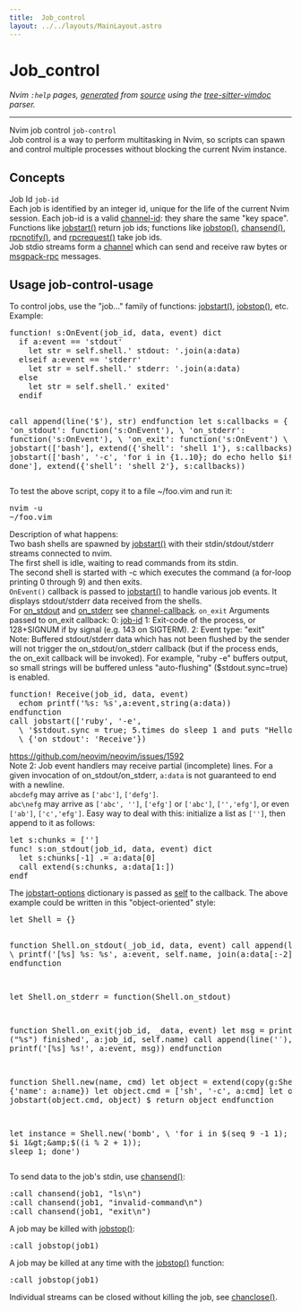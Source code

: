 ```yaml
---
title:  Job_control
layout: ../../layouts/MainLayout.astro
---
```


  <a name="job_control.txt"></a><a name="job"></a><h1> Job_control</h1>
  <p>
    <i>
    Nvim <code>:help</code> pages, <a href="https://github.com/neovim/neovim/blob/master/scripts/gen_help_html.lua">generated</a>
    from <a href="https://github.com/neovim/neovim/blob/master/runtime/doc/job_control.txt">source</a>
    using the <a href="https://github.com/neovim/tree-sitter-vimdoc">tree-sitter-vimdoc</a> parser.
    </i>
  </p>
  <hr>
  <div class="old-help-para">Nvim job control <a name="job-control"></a><code class="help-tag">job-control</code></div>
<div class="old-help-para">Job control is a way to perform multitasking in Nvim, so scripts can spawn and
control multiple processes without blocking the current Nvim instance.</div>
<div class="old-help-para"><a name="_-concepts"></a><h2 class="help-heading">Concepts</h2></div>
<div class="old-help-para">Job Id							<a name="job-id"></a><code class="help-tag-right">job-id</code></div>
<div class="old-help-para">Each job is identified by an integer id, unique for the life of the current
Nvim session. Each job-id is a valid <a href="channel.html#channel-id">channel-id</a>: they share the same "key
space". Functions like <a href="builtin.html#jobstart()">jobstart()</a> return job ids; functions like
<a href="builtin.html#jobstop()">jobstop()</a>, <a href="builtin.html#chansend()">chansend()</a>, <a href="builtin.html#rpcnotify()">rpcnotify()</a>, and <a href="builtin.html#rpcrequest()">rpcrequest()</a> take job ids.</div>
<div class="old-help-para">Job stdio streams form a <a href="channel.html#channel">channel</a> which can send and receive raw bytes or
<a href="api.html#msgpack-rpc">msgpack-rpc</a> messages.</div>
<div class="old-help-para"><h2 class="help-heading">Usage<span class="help-heading-tags">							<a name="job-control-usage"></a><span class="help-tag">job-control-usage</span></span></h2></div>
<div class="old-help-para">To control jobs, use the "job…" family of functions: <a href="builtin.html#jobstart()">jobstart()</a>,
<a href="builtin.html#jobstop()">jobstop()</a>, etc.</div>
<div class="old-help-para">Example:<pre>function! s:OnEvent(job_id, data, event) dict
  if a:event == 'stdout'
    let str = self.shell.' stdout: '.join(a:data)
  elseif a:event == 'stderr'
    let str = self.shell.' stderr: '.join(a:data)
  else
    let str = self.shell.' exited'
  endif

  call append(line('$'), str)
endfunction
let s:callbacks = {
\ 'on_stdout': function('s:OnEvent'),
\ 'on_stderr': function('s:OnEvent'),
\ 'on_exit': function('s:OnEvent')
\ }
let job1 = jobstart(['bash'], extend({'shell': 'shell 1'}, s:callbacks))
let job2 = jobstart(['bash', '-c', 'for i in {1..10}; do echo hello $i!; sleep 1; done'], extend({'shell': 'shell 2'}, s:callbacks))</pre>
To test the above script, copy it to a file ~/foo.vim and run it:<pre>nvim -u ~/foo.vim</pre></div>
<div class="old-help-para">Description of what happens:
<div class="help-li" style=""> Two bash shells are spawned by <a href="builtin.html#jobstart()">jobstart()</a> with their stdin/stdout/stderr
    streams connected to nvim.
</div><div class="help-li" style=""> The first shell is idle, waiting to read commands from its stdin.
</div><div class="help-li" style=""> The second shell is started with -c which executes the command (a for-loop
    printing 0 through 9) and then exits.
</div><div class="help-li" style=""> <code>OnEvent()</code> callback is passed to <a href="builtin.html#jobstart()">jobstart()</a> to handle various job
    events. It displays stdout/stderr data received from the shells.
</div></div>
<div class="old-help-para">For <a href="channel.html#on_stdout">on_stdout</a> and <a href="channel.html#on_stderr">on_stderr</a> see <a href="channel.html#channel-callback">channel-callback</a>.
							<a name="on_exit"></a><code class="help-tag-right">on_exit</code>
Arguments passed to on_exit callback:
  0: <a href="job_control.html#job-id">job-id</a>
  1: Exit-code of the process, or 128+SIGNUM if by signal (e.g. 143 on SIGTERM).
  2: Event type: "exit"</div>
<div class="old-help-para">  Note: Buffered stdout/stderr data which has not been flushed by the sender
	will not trigger the on_stdout/on_stderr callback (but if the process
	ends, the on_exit callback will be invoked).
        For example, "ruby -e" buffers output, so small strings will be
        buffered unless "auto-flushing" ($stdout.sync=true) is enabled.<pre>function! Receive(job_id, data, event)
  echom printf('%s: %s',a:event,string(a:data))
endfunction
call jobstart(['ruby', '-e',
  \ '$stdout.sync = true; 5.times do sleep 1 and puts "Hello Ruby!" end'],
  \ {'on_stdout': 'Receive'})</pre></div>
<div class="old-help-para">       <a href="https://github.com/neovim/neovim/issues/1592">https://github.com/neovim/neovim/issues/1592</a></div>
<div class="old-help-para">  Note 2:
	Job event handlers may receive partial (incomplete) lines. For a given
	invocation of on_stdout/on_stderr, <code>a:data</code> is not guaranteed to end
	with a newline.
<div class="help-li" style=""> <code>abcdefg</code> may arrive as <code>['abc']</code>, <code>['defg']</code>.
</div><div class="help-li" style=""> <code>abc\nefg</code> may arrive as <code>['abc', '']</code>, <code>['efg']</code> or <code>['abc']</code>,
	    <code>['','efg']</code>, or even <code>['ab']</code>, <code>['c','efg']</code>.
	Easy way to deal with this: initialize a list as <code>['']</code>, then append
	to it as follows:<pre>let s:chunks = ['']
func! s:on_stdout(job_id, data, event) dict
  let s:chunks[-1] .= a:data[0]
  call extend(s:chunks, a:data[1:])
endf</pre>
</div></div>
<div class="old-help-para">The <a href="builtin.html#jobstart-options">jobstart-options</a> dictionary is passed as <a href="eval.html#self">self</a> to the callback.
The above example could be written in this "object-oriented" style:<pre>let Shell = {}

function Shell.on_stdout(_job_id, data, event)
  call append(line('$'),
        \ printf('[%s] %s: %s', a:event, self.name, join(a:data[:-2])))
endfunction

let Shell.on_stderr = function(Shell.on_stdout)

function Shell.on_exit(job_id, _data, event)
  let msg = printf('job %d ("%s") finished', a:job_id, self.name)
  call append(line('$'), printf('[%s] BOOM!', a:event))
  call append(line('$'), printf('[%s] %s!', a:event, msg))
endfunction

function Shell.new(name, cmd)
  let object = extend(copy(g:Shell), {'name': a:name})
  let object.cmd = ['sh', '-c', a:cmd]
  let object.id = jobstart(object.cmd, object)
  $
  return object
endfunction

let instance = Shell.new('bomb',
      \ 'for i in $(seq 9 -1 1); do echo $i 1&gt;&amp;$((i % 2 + 1)); sleep 1; done')</pre></div>
<div class="old-help-para">To send data to the job's stdin, use <a href="builtin.html#chansend()">chansend()</a>:<pre>:call chansend(job1, "ls\n")
:call chansend(job1, "invalid-command\n")
:call chansend(job1, "exit\n")</pre></div>
<div class="old-help-para">A job may be killed with <a href="builtin.html#jobstop()">jobstop()</a>:<pre>:call jobstop(job1)</pre></div>
<div class="old-help-para">A job may be killed at any time with the <a href="builtin.html#jobstop()">jobstop()</a> function:
<pre>:call jobstop(job1)</pre></div>
<div class="old-help-para">Individual streams can be closed without killing the job, see <a href="builtin.html#chanclose()">chanclose()</a>.</div>

  
  